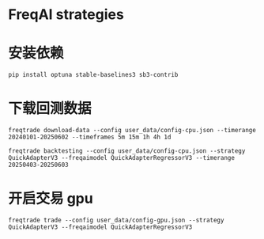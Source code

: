 # FreqAI strategies

# 安装依赖
```shell
pip install optuna stable-baselines3 sb3-contrib
```

# 下载回测数据
```shell
freqtrade download-data --config user_data/config-cpu.json --timerange 20240101-20250602 --timeframes 5m 15m 1h 4h 1d
```

```shell
freqtrade backtesting --config user_data/config-cpu.json --strategy QuickAdapterV3 --freqaimodel QuickAdapterRegressorV3 --timerange 20250403-20250603
```
# 开启交易 gpu
```shell
freqtrade trade --config user_data/config-gpu.json --strategy QuickAdapterV3 --freqaimodel QuickAdapterRegressorV3
```


